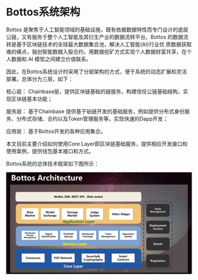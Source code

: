 # Bottos系统架构

Bottos 是聚焦于人工智能领域的基础设施，既有依据数据特性而专门设计的底层公链，又有服务于整个人工智能及其衍生产业的数据流转平台。Bottos 的数据流转是基于区块链技术的全球最大数据集合池，解决人工智能(AI)行业优 质数据获取难的痛点，独创智能数据入股合约，用数据挖矿方式实现个人数据财富共享，在个人数据和 AI 模型之间建立价值联系。

因此，在Bottos系统设计时采用了分层架构的方式，便于系统的动态扩展和灵活部署。总体分为三层，如下：

核心层： Chainbase层，提供区块链基础的链服务，构建信任公链基础结构，实现区块链基本功能；

服务层： 基于Chainbase 提供基于铂链开发的基础服务，例如提供分布式身份服务、分布式存储、合约以及Token管理服务等，实现快速的Dapp开发；

应用层： 基于Bottos开发的各种应用集合。

本文目前主要介绍如何使用Core Layer即区块链基础服务，提供相应开发接口和使用案例，提供钱包基本接口和方式。

Bottos系统的总体技术框架如下图所示：

![](../common/BottosArchitecture.png)